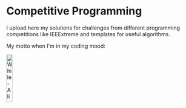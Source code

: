 # Competitive Programming

I upload here my solutions for challenges from different programming competitions like IEEExtreme and templates for useful algorithms.

My motto when I'm in my coding mood:

<img src="https://i.ibb.co/8j304JS/while-alive-eat-sleep-code.png" alt="While-Alive-Eat-Sleep-Code" border="0" height="18%" width="18%">
